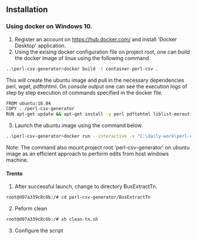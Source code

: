 ## Installation

### Using docker on Windows 10.

1. Register an account on <https://hub.docker.com/> and install 'Docker Desktop' application.
2. Using the exising docker configuration file on project root, one can build the docker image of linux using the following command.
```sh
..\perl-csv-generator>docker build -t container-perl-csv .
```
This will create the ubuntu image and pull in the necessary dependencies perl, wget, pdftohtml. On console output one can see the execution logs of step by step execution of commands specified in the docker file.
```sh
FROM ubuntu:18.04
COPY . /perl-csv-generator
RUN apt-get update && apt-get install -y perl pdftohtml liblist-moreutils-perl libwww-perl wget
```
3. Launch the ubuntu image using the command below.
```sh
..\perl-csv-generator>docker run --interactive -v "C:\daily-work\perl-csv-generator\:/perl-csv-generator/" --tty container-perl-csv:latest bash
```
Note: The command also mount project root 'perl-csv-generator' on ubuntu image as an efficient approach to perform edits from host windows machine.
#### Trento
1. After successful launch, change to directory BusExtractTn.
```sh
root@d07a339c8c6b:/# cd perl-csv-generator/BusExtractTn
```
2. Peform clean
```sh
root@d07a339c8c6b:/# sh clean-tn.sh
```
3. Configure the script
